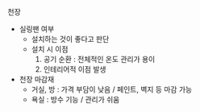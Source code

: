 천장
- 실링팬 여부
    - 설치하는 것이 좋다고 판단
    - 설치 시 이점
        1. 공기 순환 : 전체적인 온도 관리가 용이
        2. 인테리어적 이점 발생
- 천장 마감재
    - 거실, 방 : 가격 부담이 낮음 / 페인트, 벽지 등 마감 가능
    - 욕실 : 방수 기능 / 관리가 쉬움